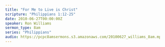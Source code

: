 ```yaml
---
title: "For Me to Live is Christ"
scripture: "Philippians 1:12-25"
date: 2010-06-27T00:00:00Z
speaker: Ron Williams
sermon_type: 8am
series: "Philippians"
audio: https://pcpc8amsermons.s3.amazonaws.com/20100627_williams_8am.mp3 
---
```



